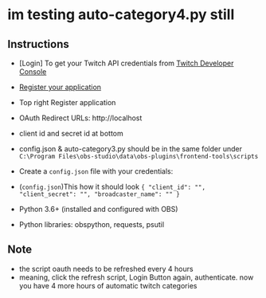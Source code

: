 # im testing auto-category4.py still
## Instructions
- [Login] To get your Twitch API credentials from [Twitch Developer Console](https://dev.twitch.tv/console)
- [Register your application](https://dev.twitch.tv/console/apps)
- Top right Register application
- OAuth Redirect URLs: http://localhost 
- client id and secret id at bottom


- config.json & auto-category3.py should be in the same folder under `C:\Program Files\obs-studio\data\obs-plugins\frontend-tools\scripts`
- Create a `config.json` file with your credentials:
- (`config.json`)This how it should look
`{
    "client_id": "",
    "client_secret": "",
    "broadcaster_name": ""
}`

- Python 3.6+ (installed and configured with OBS)
- Python libraries: obspython, requests, psutil

## Note
- the script oauth needs to be refreshed every 4 hours
- meaning, click the refresh script, Login Button again, authenticate. 
now you have 4 more hours of automatic twitch categories
